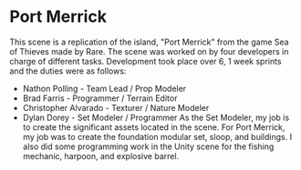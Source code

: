 # Port Merrick
This scene is a replication of the island, "Port Merrick" from the game Sea of Thieves made by Rare. The scene was worked on by four developers in charge of different tasks. Development took place over 6, 1 week sprints and the duties were as follows:
- Nathon Polling - Team Lead / Prop Modeler
- Brad Farris - Programmer / Terrain Editor
- Christopher Alvarado - Texturer / Nature Modeler
- Dylan Dorey - Set Modeler / Programmer
As the Set Modeler, my job is to create the significant assets located in the scene. For Port Merrick, my job was to create the foundation modular set, sloop, and buildings. I also did some programming work in the Unity scene for the fishing mechanic, harpoon, and explosive barrel.
